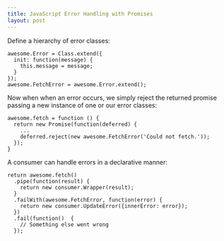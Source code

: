 ```yaml
---
title: JavaScript Error Handling with Promises
layout: post
---
```


Define a hierarchy of error classes:

    awesome.Error = Class.extend({
      init: function(message) {
        this.message = message;
      }
    });
    awesome.FetchError = awesome.Error.extend();

Now when when an error occurs, we simply reject the returned promise
passing a new instance of one or our error classes:
    
    awesome.fetch = function () {
      return new Promise(function(deferred) {
        ...
        deferred.reject(new awesome.FetchError('Could not fetch.'));
      });
    }

A consumer can handle errors in a declarative manner:

    return awesome.fetch()
      .pipe(function(result) {
        return new consumer.Wrapper(result);
      }
      .failWith(awesome.FetchError, function(error) {
        return new consumer.UpdateError({innerError: error});
      })
      .fail(function()  {
        // Something else went wrong
      });